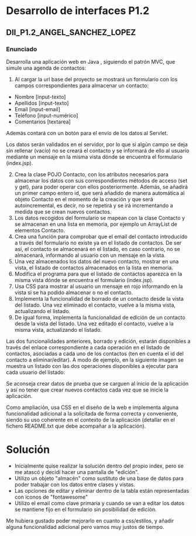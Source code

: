 # Desarrollo de interfaces P1.2
## DII_P1.2_ANGEL_SANCHEZ_LOPEZ

### Enunciado
Desarrolla una aplicación web en Java , siguiendo el patrón MVC, que simule una agenda
de contactos:
1. Al cargar la url base del proyecto se mostrará un formulario con los campos
correspondientes para almacenar un contacto:
- Nombre [input-texto]
- Apellidos [input-texto]
- Email [input-email]
- Teléfono [input-numérico]
- Comentarios [textarea]

Además contará con un botón para el envío de los datos al Servlet.

Los datos serán validados en el servidor, por lo que si algún campo se deja sin
rellenar (vacío) no se creará el contacto y se informará de ello al usuario mediante
un mensaje en la misma vista dónde se encuentra el formulario (index.jsp).

2. Crea la clase POJO Contacto, con los atributos necesarios para almacenar los
datos con sus correspondientes métodos de acceso (set y get), para poder operar
con ellos posteriormente. Además, se añadirá un primer campo entero id, que será
añadido de manera automática al objeto Contacto en el momento de la creación y
que será autoincremental, es decir, no se repetirá y se irá incrementando a medida
que se crean nuevos contactos.
3. Los datos recogidos del formulario se mapean con la clase Contacto y se
almacenan en una lista en memoria, por ejemplo un ArrayList de elementos
Contacto.
4. Crea una función para comprobar que el email del contacto introducido a través
del formulario no existe ya en el listado de contactos. De ser así, el contacto se
almacenará en el listado, en caso contrario, no se almacenará, informando al
usuario con un mensaje en la vista.
5. Una vez almacenados los datos del nuevo contacto, mostrar en una vista, el
listado de contactos almacenados en la lista en memoria.
6. Modifica el programa para que el listado de contactos aparezca en la misma vista
dónde se encuentra el formulario (index.jsp).
7. Usa CSS para mostrar al usuario un mensaje en rojo informando en la vista si se
ha podido almacenar o no el contacto.
8. Implementa la funcionalidad de borrado de un contacto desde la vista del listado.
Una vez eliminado el contacto, vuelve a la misma vista, actualizando el listado.
9. De igual forma, implementa la funcionalidad de edición de un contacto desde la
vista del listado. Una vez editado el contacto, vuelve a la misma vista,
actualizando el listado.

Las dos funcionalidades anteriores, borrado y edición, estarán disponibles a través del
enlace correspondiente a cada operación en el listado de contactos, asociadas a cada
uno de los contactos (ten en cuenta el id del contacto a eliminar/editar). A modo de
ejemplo, en la siguiente imagen se muestra un listado con las dos operaciones
disponibles a ejecutar para cada usuario del listado:

Se aconseja crear datos de prueba que se carguen al inicio de la aplicación y así no tener
que crear nuevos contactos cada vez que se inicie la aplicación.

Como ampliación, usa CSS en el diseño de la web e implementa alguna funcionalidad
adicional a la solicitada de forma correcta y conveniente, siendo su uso coherente en el
contexto de la aplicación (detallar en el fichero README.txt que debe acompañar a la
aplicación).

# Solución

- Inicialmente quise realizar la solución dentro del propio index, pero se me atascó y decidí hacer una pantalla de "edición".
- Utilizo un objeto "almacén" como sustituto de una base de datos para poder trabajar con los datos entre clases y vistas.
- Las opciones de editar y eliminar dentro de la tabla están representadas con iconos de "fontawesome"
- Utilizo el email como clave primaria y cuando se van a editar los datos se mantiene fijo en el formulario sin posibilidad de edición.

Me hubiera gustado poder mejorarlo en cuanto a css/estilos, y añadir alguna funcionalidad adicional pero vamos muy justos de tiempo.

